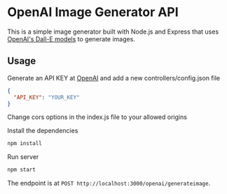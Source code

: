 # OpenAI Image Generator API

This is a simple image generator built with Node.js and Express that uses [OpenAI's Dall-E models](https://beta.openai.com/docs/guides/images) to generate images.

## Usage

Generate an API KEY at [OpenAI](https://beta.openai.com/) and add a new controllers/config.json file

```json
{
  "API_KEY": "YOUR_KEY"
}
```

Change cors options in the index.js file to your allowed origins

Install the dependencies

```bash
npm install
```

Run server

```bash
npm start
```

The endpoint is at `POST http://localhost:3000/openai/generateimage`.

